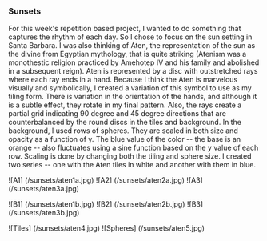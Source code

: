 ### Sunsets

For this week's repetition based project, I wanted to do something that captures the rhythm of each day. So I chose to focus on the sun setting in Santa Barbara. I was also thinking of Aten, the representation of the sun as the divine from Egyptian mythology, that is quite striking (Atenism was a monothestic religion practiced by Amehotep IV and his family and abolished in a subsequent reign). Aten is represented by a disc with outstretched rays where each ray ends in a hand. Because I think the Aten is marvelous visually and symbolically, I created a variation of this symbol to use as my tiling form. There is variation in the orientation of the hands, and although it is a subtle effect, they rotate in my final pattern. Also, the rays create a partial grid indicating 90 degree and 45 degree directions that are counterbalanced by the round discs in the tiles and background. In the background, I used rows of spheres. They are scaled in both size and opacity as a function of y. The blue value of the color -- the base is an orange -- also fluctuates using a sine function based on the y value of each row. Scaling is done by changing both the tiling and sphere size. I created two series -- one with the Aten tiles in white and another with them in blue.

![A1] (/sunsets/aten1a.jpg)
![A2] (/sunsets/aten2a.jpg)
![A3] (/sunsets/aten3a.jpg)

![B1] (/sunsets/aten1b.jpg)
![B2] (/sunsets/aten2b.jpg)
![B3] (/sunsets/aten3b.jpg)


![Tiles] (/sunsets/aten4.jpg)
![Spheres] (/sunsets/aten5.jpg)
